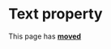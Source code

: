 # Text property #

This page has [**moved**](https://lib-docs.delphidabbler.com/MsgDlg/3/API/TPJVCLMsgDlg-Text)